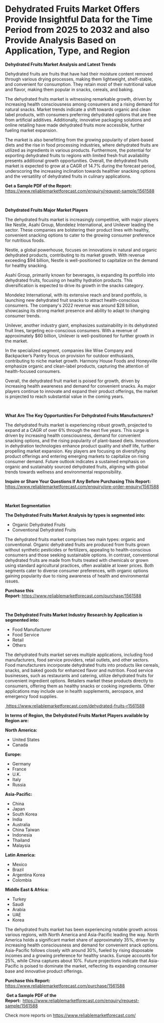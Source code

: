 <p><h1>Dehydrated Fruits Market Offers Provide Insightful Data for the Time Period from 2025 to 2032 and also Provide Analysis Based on Application, Type, and Region</h1></p><p><strong>Dehydrated Fruits Market Analysis and Latest Trends</strong></p>
<p><p>Dehydrated fruits are fruits that have had their moisture content removed through various drying processes, making them lightweight, shelf-stable, and convenient for consumption. They retain most of their nutritional value and flavor, making them popular in snacks, cereals, and baking.</p><p>The dehydrated fruits market is witnessing remarkable growth, driven by increasing health consciousness among consumers and a rising demand for natural snacks. Market trends indicate a shift towards organic and clean label products, with consumers preferring dehydrated options that are free from artificial additives. Additionally, innovative packaging solutions and online retailing have made dehydrated fruits more accessible, further fueling market expansion.</p><p>The market is also benefitting from the growing popularity of plant-based diets and the rise in food processing industries, where dehydrated fruits are utilized as ingredients in various products. Furthermore, the potential for exporting dehydrated fruits to regions with limited fresh fruit availability presents additional growth opportunities. Overall, the dehydrated fruits market is expected to grow at a CAGR of 14.7% during the forecast period, underscoring the increasing inclination towards healthier snacking options and the versatility of dehydrated fruits in culinary applications.</p></p>
<p><strong>Get a Sample PDF of the Report:&nbsp;</strong> <a href="https://www.reliablemarketforecast.com/enquiry/request-sample/1561588?utm_campaign=3049&utm_medium=2&utm_source=Github&utm_content=ia&utm_term=07042025&utm_id=dehydrated-fruits">https://www.reliablemarketforecast.com/enquiry/request-sample/1561588</a></p>
<p>&nbsp;</p>
<p><strong>Dehydrated Fruits Major Market Players</strong></p>
<p><p>The dehydrated fruits market is increasingly competitive, with major players like Nestle, Asahi Group, Mondelez International, and Unilever leading the sector. These companies are bolstering their product lines with healthy, convenient snacking options to cater to the growing consumer preference for nutritious foods. </p><p>Nestle, a global powerhouse, focuses on innovations in natural and organic dehydrated products, contributing to its market growth. With revenue exceeding $94 billion, Nestle is well-positioned to capitalize on the demand for healthy snacking.</p><p>Asahi Group, primarily known for beverages, is expanding its portfolio into dehydrated fruits, focusing on healthy hydration products. This diversification is expected to drive its growth in the snacks category.</p><p>Mondelez International, with its extensive reach and brand portfolio, is launching new dehydrated fruit snacks to attract health-conscious consumers. The company's 2022 revenue was around $28 billion, showcasing its strong market presence and ability to adapt to changing consumer trends.</p><p>Unilever, another industry giant, emphasizes sustainability in its dehydrated fruit lines, targeting eco-conscious consumers. With a revenue of approximately $60 billion, Unilever is well-positioned for further growth in the market.</p><p>In the specialized segment, companies like Wise Company and Backpacker’s Pantry focus on provision for outdoor enthusiasts, contributing to niche market growth. Harmony House Foods and Honeyville emphasize organic and clean-label products, capturing the attention of health-focused consumers. </p><p>Overall, the dehydrated fruit market is poised for growth, driven by increasing health awareness and demand for convenient snacks. As major players continue to innovate and expand their product offerings, the market is projected to reach substantial value in the coming years.</p></p>
<p>&nbsp;</p>
<p><strong>What Are The Key Opportunities For Dehydrated Fruits Manufacturers?</strong></p>
<p><p>The dehydrated fruits market is experiencing robust growth, projected to expand at a CAGR of over 6% through the next five years. This surge is driven by increasing health consciousness, demand for convenient snacking options, and the rising popularity of plant-based diets. Innovations in dehydration technologies enhance product quality and shelf life, further propelling market expansion. Key players are focusing on diversifying product offerings and entering emerging markets to capitalize on rising consumer demand. Future outlook indicates a sustained emphasis on organic and sustainably sourced dehydrated fruits, aligning with global trends towards wellness and environmental responsibility.</p></p>
<p><strong>Inquire or Share Your Questions If Any Before Purchasing This Report:</strong> <a href="https://www.reliablemarketforecast.com/enquiry/pre-order-enquiry/1561588?utm_campaign=3049&utm_medium=2&utm_source=Github&utm_content=ia&utm_term=07042025&utm_id=dehydrated-fruits">https://www.reliablemarketforecast.com/enquiry/pre-order-enquiry/1561588</a></p>
<p>&nbsp;</p>
<p><strong>Market Segmentation</strong></p>
<p><strong>The Dehydrated Fruits Market Analysis by types is segmented into:</strong></p>
<p><ul><li>Organic Dehydrated Fruits</li><li>Conventional Dehydrated Fruits</li></ul></p>
<p><p>The dehydrated fruits market comprises two main types: organic and conventional. Organic dehydrated fruits are produced from fruits grown without synthetic pesticides or fertilizers, appealing to health-conscious consumers and those seeking sustainable options. In contrast, conventional dehydrated fruits are made from fruits treated with chemicals or grown using standard agricultural practices, often available at lower prices. Both segments cater to diverse consumer preferences, with organic options gaining popularity due to rising awareness of health and environmental issues.</p></p>
<p><strong>Purchase this Report:&nbsp;</strong><a href="https://www.reliablemarketforecast.com/purchase/1561588?utm_campaign=3049&utm_medium=2&utm_source=Github&utm_content=ia&utm_term=07042025&utm_id=dehydrated-fruits">https://www.reliablemarketforecast.com/purchase/1561588</a></p>
<p>&nbsp;</p>
<p><strong>The Dehydrated Fruits Market Industry Research by Application is segmented into:</strong></p>
<p><ul><li>Food Manufacturer</li><li>Food Service</li><li>Retail</li><li>Others</li></ul></p>
<p><p>The dehydrated fruits market serves multiple applications, including food manufacturers, food service providers, retail outlets, and other sectors. Food manufacturers incorporate dehydrated fruits into products like cereals, snacks, and baked goods for enhanced flavor and nutrition. Food service businesses, such as restaurants and catering, utilize dehydrated fruits for convenient ingredient options. Retailers market these products directly to consumers, offering them as healthy snacks or cooking ingredients. Other applications may include use in health supplements, aerospace, and emergency food supplies.</p></p>
<p><a href="https://www.reliablemarketforecast.com/dehydrated-fruits-r1561588?utm_campaign=3049&utm_medium=2&utm_source=Github&utm_content=ia&utm_term=07042025&utm_id=dehydrated-fruits">&nbsp;https://www.reliablemarketforecast.com/dehydrated-fruits-r1561588</a></p>
<p><strong>In terms of Region, the Dehydrated Fruits Market Players available by Region are:</strong></p>
<p>
    <p> <strong> North America: </strong>
        <ul>
            <li>United States</li>
            <li>Canada</li>
        </ul>
        </p> 
    <p> <strong> Europe: </strong>
        <ul>
            <li>Germany</li>
            <li>France</li>
            <li>U.K.</li>
            <li>Italy</li>
            <li>Russia</li>
        </ul>
        </p> 
    <p> <strong> Asia-Pacific: </strong>
        <ul>
            <li>China</li>
            <li>Japan</li>
            <li>South Korea</li>
            <li>India</li>
            <li>Australia</li>
            <li>China Taiwan</li>
            <li>Indonesia</li>
            <li>Thailand</li>
            <li>Malaysia</li>
        </ul>
        </p> 
    <p> <strong> Latin America: </strong>
        <ul>
            <li>Mexico</li>
            <li>Brazil</li>
            <li>Argentina Korea</li>
            <li>Colombia</li>
        </ul>
        </p> 
    <p> <strong> Middle East & Africa: </strong>
        <ul>
            <li>Turkey</li>
            <li>Saudi</li>
            <li>Arabia</li>
            <li>UAE</li>
            <li>Korea</li>
        </ul>
    </p>
    </p>
<p><p>The dehydrated fruits market has been experiencing notable growth across various regions, with North America and Asia-Pacific leading the way. North America holds a significant market share of approximately 35%, driven by increasing health consciousness and demand for convenient snack options. Asia-Pacific follows closely with around 30%, fueled by rising disposable incomes and a growing preference for healthy snacks. Europe accounts for 25%, while China captures about 10%. Future projections indicate that Asia-Pacific is poised to dominate the market, reflecting its expanding consumer base and innovative product offerings.</p></p>
<p><strong>Purchase this Report: </strong><a href="https://www.reliablemarketforecast.com/purchase/1561588?utm_campaign=3049&utm_medium=2&utm_source=Github&utm_content=ia&utm_term=07042025&utm_id=dehydrated-fruits">https://www.reliablemarketforecast.com/purchase/1561588</a></p>
<p>&nbsp;<strong>Get a Sample PDF of the Report:&nbsp;&nbsp;</strong><a href="https://www.reliablemarketforecast.com/enquiry/request-sample/1561588?utm_campaign=3049&utm_medium=2&utm_source=Github&utm_content=ia&utm_term=07042025&utm_id=dehydrated-fruits">https://www.reliablemarketforecast.com/enquiry/request-sample/1561588</a></p>
<p><strong></strong></p>
<p>Check more reports on <a href="https://www.reliablemarketforecast.com/?utm_campaign=3049&utm_medium=2&utm_source=Github&utm_content=ia&utm_term=07042025&utm_id=dehydrated-fruits">https://www.reliablemarketforecast.com/</a></p>